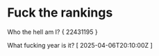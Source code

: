 # Fuck the rankings

Who the hell am I?
{ 22431195 }

What fucking year is it?
[ 2025-04-06T20:10:00Z ]

